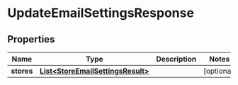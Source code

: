 
# UpdateEmailSettingsResponse

## Properties
Name | Type | Description | Notes
------------ | ------------- | ------------- | -------------
**stores** | [**List&lt;StoreEmailSettingsResult&gt;**](StoreEmailSettingsResult.md) |  |  [optional]



